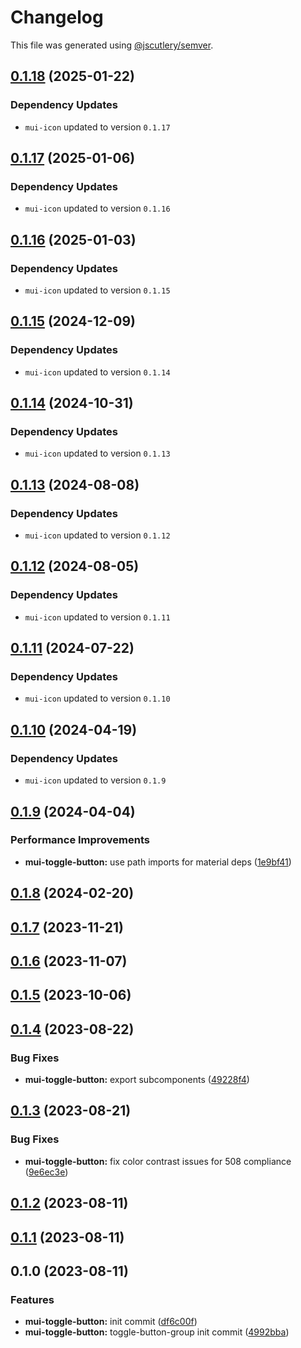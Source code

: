 # Changelog

This file was generated using [@jscutlery/semver](https://github.com/jscutlery/semver).

## [0.1.18](https://github.com/Availity/element/compare/@availity/mui-toggle-button@0.1.17...@availity/mui-toggle-button@0.1.18) (2025-01-22)

### Dependency Updates

* `mui-icon` updated to version `0.1.17`
## [0.1.17](https://github.com/Availity/element/compare/@availity/mui-toggle-button@0.1.16...@availity/mui-toggle-button@0.1.17) (2025-01-06)

### Dependency Updates

* `mui-icon` updated to version `0.1.16`
## [0.1.16](https://github.com/Availity/element/compare/@availity/mui-toggle-button@0.1.15...@availity/mui-toggle-button@0.1.16) (2025-01-03)

### Dependency Updates

* `mui-icon` updated to version `0.1.15`
## [0.1.15](https://github.com/Availity/element/compare/@availity/mui-toggle-button@0.1.14...@availity/mui-toggle-button@0.1.15) (2024-12-09)

### Dependency Updates

* `mui-icon` updated to version `0.1.14`
## [0.1.14](https://github.com/Availity/element/compare/@availity/mui-toggle-button@0.1.13...@availity/mui-toggle-button@0.1.14) (2024-10-31)

### Dependency Updates

* `mui-icon` updated to version `0.1.13`
## [0.1.13](https://github.com/Availity/element/compare/@availity/mui-toggle-button@0.1.12...@availity/mui-toggle-button@0.1.13) (2024-08-08)

### Dependency Updates

* `mui-icon` updated to version `0.1.12`
## [0.1.12](https://github.com/Availity/element/compare/@availity/mui-toggle-button@0.1.11...@availity/mui-toggle-button@0.1.12) (2024-08-05)

### Dependency Updates

* `mui-icon` updated to version `0.1.11`
## [0.1.11](https://github.com/Availity/element/compare/@availity/mui-toggle-button@0.1.10...@availity/mui-toggle-button@0.1.11) (2024-07-22)

### Dependency Updates

* `mui-icon` updated to version `0.1.10`
## [0.1.10](https://github.com/Availity/element/compare/@availity/mui-toggle-button@0.1.9...@availity/mui-toggle-button@0.1.10) (2024-04-19)

### Dependency Updates

* `mui-icon` updated to version `0.1.9`
## [0.1.9](https://github.com/Availity/element/compare/@availity/mui-toggle-button@0.1.8...@availity/mui-toggle-button@0.1.9) (2024-04-04)


### Performance Improvements

* **mui-toggle-button:** use path imports for material deps ([1e9bf41](https://github.com/Availity/element/commit/1e9bf418541859cd6162950b22a0b22a1dff6b9a))

## [0.1.8](https://github.com/Availity/element/compare/@availity/mui-toggle-button@0.1.7...@availity/mui-toggle-button@0.1.8) (2024-02-20)

## [0.1.7](https://github.com/Availity/element/compare/@availity/mui-toggle-button@0.1.6...@availity/mui-toggle-button@0.1.7) (2023-11-21)

## [0.1.6](https://github.com/Availity/element/compare/@availity/mui-toggle-button@0.1.5...@availity/mui-toggle-button@0.1.6) (2023-11-07)

## [0.1.5](https://github.com/Availity/element/compare/@availity/mui-toggle-button@0.1.4...@availity/mui-toggle-button@0.1.5) (2023-10-06)

## [0.1.4](https://github.com/Availity/element/compare/@availity/mui-toggle-button@0.1.3...@availity/mui-toggle-button@0.1.4) (2023-08-22)

### Bug Fixes

- **mui-toggle-button:** export subcomponents ([49228f4](https://github.com/Availity/element/commit/49228f43d8f90bef8c1d31f7a95a9af2ce631592))

## [0.1.3](https://github.com/Availity/element/compare/@availity/mui-toggle-button@0.1.2...@availity/mui-toggle-button@0.1.3) (2023-08-21)

### Bug Fixes

- **mui-toggle-button:** fix color contrast issues for 508 compliance ([9e6ec3e](https://github.com/Availity/element/commit/9e6ec3e6451efa9638c10a427bba8aac87b3c419))

## [0.1.2](https://github.com/Availity/element/compare/@availity/mui-toggle-button@0.1.1...@availity/mui-toggle-button@0.1.2) (2023-08-11)

## [0.1.1](https://github.com/Availity/element/compare/@availity/mui-toggle-button@0.1.0...@availity/mui-toggle-button@0.1.1) (2023-08-11)

## 0.1.0 (2023-08-11)

### Features

- **mui-toggle-button:** init commit ([df6c00f](https://github.com/Availity/element/commit/df6c00fb753ea5f77ed7d5055a0289e2858d2235))
- **mui-toggle-button:** toggle-button-group init commit ([4992bba](https://github.com/Availity/element/commit/4992bbaf1eef8e42fa7b16bb5d7a3d7d50c40dfd))
